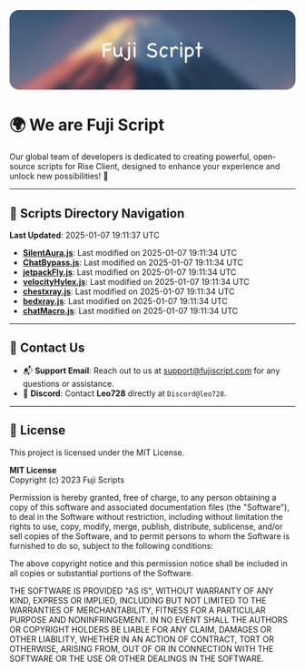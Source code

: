 ![Banner](.github/b.webp)

# 🌍 **We are Fuji Script**

Our global team of developers is dedicated to creating powerful, open-source scripts for Rise Client, designed to enhance your experience and unlock new possibilities! 🌟

---
<!-- SCRIPTS_NAVIGATION_START -->
## 📂 **Scripts Directory Navigation**

**Last Updated**: 2025-01-07 19:11:37 UTC

- **[SilentAura.js](scripts/SilentAura.js)**: Last modified on 2025-01-07 19:11:34 UTC
- **[ChatBypass.js](scripts/ChatBypass.js)**: Last modified on 2025-01-07 19:11:34 UTC
- **[jetpackFly.js](scripts/jetpackFly.js)**: Last modified on 2025-01-07 19:11:34 UTC
- **[velocityHylex.js](scripts/velocityHylex.js)**: Last modified on 2025-01-07 19:11:34 UTC
- **[chestxray.js](scripts/chestxray.js)**: Last modified on 2025-01-07 19:11:34 UTC
- **[bedxray.js](scripts/bedxray.js)**: Last modified on 2025-01-07 19:11:34 UTC
- **[chatMacro.js](scripts/chatMacro.js)**: Last modified on 2025-01-07 19:11:34 UTC

<!-- SCRIPTS_NAVIGATION_END -->

---

## 💬 **Contact Us**  
- 📬 **Support Email**: Reach out to us at [support@fujiscript.com](mailto:support@fujiscript.com) for any questions or assistance.  
- 💬 **Discord**: Contact **Leo728** directly at `Discord@leo728`.

---

## 📜 **License**

This project is licensed under the MIT License.  

**MIT License**  
Copyright (c) 2023 Fuji Scripts  

Permission is hereby granted, free of charge, to any person obtaining a copy of this software and associated documentation files (the "Software"), to deal in the Software without restriction, including without limitation the rights to use, copy, modify, merge, publish, distribute, sublicense, and/or sell copies of the Software, and to permit persons to whom the Software is furnished to do so, subject to the following conditions:  

The above copyright notice and this permission notice shall be included in all copies or substantial portions of the Software.  

THE SOFTWARE IS PROVIDED "AS IS", WITHOUT WARRANTY OF ANY KIND, EXPRESS OR IMPLIED, INCLUDING BUT NOT LIMITED TO THE WARRANTIES OF MERCHANTABILITY, FITNESS FOR A PARTICULAR PURPOSE AND NONINFRINGEMENT. IN NO EVENT SHALL THE AUTHORS OR COPYRIGHT HOLDERS BE LIABLE FOR ANY CLAIM, DAMAGES OR OTHER LIABILITY, WHETHER IN AN ACTION OF CONTRACT, TORT OR OTHERWISE, ARISING FROM, OUT OF OR IN CONNECTION WITH THE SOFTWARE OR THE USE OR OTHER DEALINGS IN THE SOFTWARE.  
